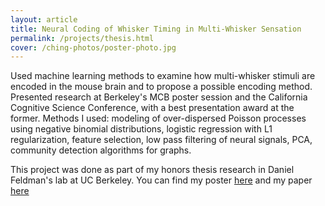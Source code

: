 ```yaml
---
layout: article
title: Neural Coding of Whisker Timing in Multi-Whisker Sensation
permalink: /projects/thesis.html
cover: /ching-photos/poster-photo.jpg
---
```


Used machine learning methods to examine how multi-whisker stimuli are encoded in the mouse brain and to propose a possible encoding method. Presented research at Berkeley's MCB poster session and the California Cognitive Science Conference, with a best presentation award at the former. Methods I used: modeling of over-dispersed Poisson processes using negative binomial distributions, logistic regression with L1 regularization, feature selection, low pass filtering of neural signals, PCA, community detection algorithms for graphs. 
 

<!--more-->

This project was done as part of my honors thesis research in Daniel Feldman's lab at UC Berkeley. You can find my poster [here](/ching-photos/Poster.pdf) and my paper [here](/ching-photos/thesis_paper.pdf)
